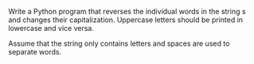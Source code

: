 Write a Python program that reverses the individual words in the string s
and changes their capitalization. Uppercase letters should be printed
in lowercase and vice versa.

Assume that the string only contains letters and spaces are used to separate words.
